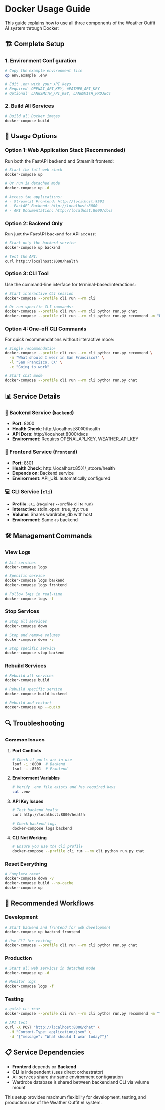 # Docker Usage Guide

This guide explains how to use all three components of the Weather Outfit AI system through Docker:

## 🏗️ Complete Setup

### 1. Environment Configuration
```bash
# Copy the example environment file
cp env.example .env

# Edit .env with your API keys
# Required: OPENAI_API_KEY, WEATHER_API_KEY
# Optional: LANGSMITH_API_KEY, LANGSMITH_PROJECT
```

### 2. Build All Services
```bash
# Build all Docker images
docker-compose build
```

## 🚀 Usage Options

### Option 1: Web Application Stack (Recommended)
Run both the FastAPI backend and Streamlit frontend:

```bash
# Start the full web stack
docker-compose up

# Or run in detached mode
docker-compose up -d

# Access the applications:
# - Streamlit Frontend: http://localhost:8501
# - FastAPI Backend: http://localhost:8000
# - API Documentation: http://localhost:8000/docs
```

### Option 2: Backend Only
Run just the FastAPI backend for API access:

```bash
# Start only the backend service
docker-compose up backend

# Test the API:
curl http://localhost:8000/health
```

### Option 3: CLI Tool
Use the command-line interface for terminal-based interactions:

```bash
# Start interactive CLI session
docker-compose --profile cli run --rm cli

# Or run specific CLI commands:
docker-compose --profile cli run --rm cli python run.py chat
docker-compose --profile cli run --rm cli python run.py recommend -m "What should I wear in New York today?"
```

### Option 4: One-off CLI Commands
For quick recommendations without interactive mode:

```bash
# Single recommendation
docker-compose --profile cli run --rm cli python run.py recommend \
  -m "What should I wear in San Francisco?" \
  -l "San Francisco, CA" \
  -c "Going to work"

# Start chat mode
docker-compose --profile cli run --rm cli python run.py chat
```

## 📊 Service Details

### 🔧 Backend Service (`backend`)
- **Port**: 8000
- **Health Check**: http://localhost:8000/health
- **API Docs**: http://localhost:8000/docs
- **Environment**: Requires OPENAI_API_KEY, WEATHER_API_KEY

### 📱 Frontend Service (`frontend`)
- **Port**: 8501
- **Health Check**: http://localhost:8501/_stcore/health
- **Depends on**: Backend service
- **Environment**: API_URL automatically configured

### 💻 CLI Service (`cli`)
- **Profile**: `cli` (requires --profile cli to run)
- **Interactive**: stdin_open: true, tty: true
- **Volume**: Shares wardrobe_db with host
- **Environment**: Same as backend

## 🛠️ Management Commands

### View Logs
```bash
# All services
docker-compose logs

# Specific service
docker-compose logs backend
docker-compose logs frontend

# Follow logs in real-time
docker-compose logs -f
```

### Stop Services
```bash
# Stop all services
docker-compose down

# Stop and remove volumes
docker-compose down -v

# Stop specific service
docker-compose stop backend
```

### Rebuild Services
```bash
# Rebuild all services
docker-compose build

# Rebuild specific service
docker-compose build backend

# Rebuild and restart
docker-compose up --build
```

## 🔍 Troubleshooting

### Common Issues

1. **Port Conflicts**
   ```bash
   # Check if ports are in use
   lsof -i :8000  # Backend
   lsof -i :8501  # Frontend
   ```

2. **Environment Variables**
   ```bash
   # Verify .env file exists and has required keys
   cat .env
   ```

3. **API Key Issues**
   ```bash
   # Test backend health
   curl http://localhost:8000/health
   
   # Check backend logs
   docker-compose logs backend
   ```

4. **CLI Not Working**
   ```bash
   # Ensure you use the cli profile
   docker-compose --profile cli run --rm cli python run.py chat
   ```

### Reset Everything
```bash
# Complete reset
docker-compose down -v
docker-compose build --no-cache
docker-compose up
```

## 🎯 Recommended Workflows

### Development
```bash
# Start backend and frontend for web development
docker-compose up backend frontend

# Use CLI for testing
docker-compose --profile cli run --rm cli python run.py chat
```

### Production
```bash
# Start all web services in detached mode
docker-compose up -d

# Monitor logs
docker-compose logs -f
```

### Testing
```bash
# Quick CLI test
docker-compose --profile cli run --rm cli python run.py recommend -m "Test message"

# API test
curl -X POST "http://localhost:8000/chat" \
  -H "Content-Type: application/json" \
  -d '{"message": "What should I wear today?"}'
```

## 📋 Service Dependencies

- **Frontend** depends on **Backend**
- **CLI** is independent (uses direct orchestrator)
- All services share the same environment configuration
- Wardrobe database is shared between backend and CLI via volume mount

This setup provides maximum flexibility for development, testing, and production use of the Weather Outfit AI system.
